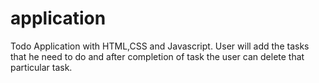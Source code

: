 # application
Todo Application with HTML,CSS and Javascript.
User will add the tasks that he need to do and after completion of task the user can delete that particular task.
